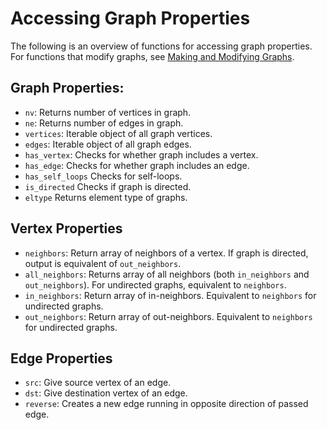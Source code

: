 # Accessing Graph Properties
The following is an overview of functions for accessing graph properties. For functions that modify graphs, see [Making and Modifying Graphs](@ref).

## Graph Properties:

- `nv`: Returns number of vertices in graph.
- `ne`: Returns number of edges in graph.
- `vertices`: Iterable object of all graph vertices.
- `edges`: Iterable object of all graph edges.
- `has_vertex`: Checks for whether graph includes a vertex.
- `has_edge`: Checks for whether graph includes an edge.
- `has_self_loops` Checks for self-loops.
- `is_directed` Checks if graph is directed.
- `eltype` Returns element type of graphs.

## Vertex Properties

- `neighbors`: Return array of neighbors of a vertex. If graph is directed, output is equivalent of `out_neighbors`.
- `all_neighbors`:  Returns array of all neighbors (both `in_neighbors` and `out_neighbors`). For undirected graphs, equivalent to `neighbors`.
- `in_neighbors`: Return array of in-neighbors. Equivalent to `neighbors` for undirected graphs.
- `out_neighbors`: Return array of out-neighbors. Equivalent to `neighbors` for undirected graphs.

## Edge Properties

- `src`: Give source vertex of an edge.
- `dst`: Give destination vertex of an edge.
- `reverse`: Creates a new edge running in opposite direction of passed edge.
